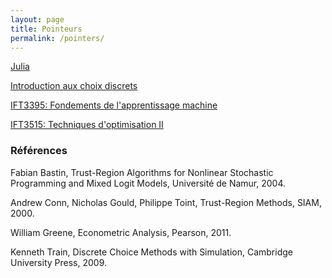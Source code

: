 ```yaml
---
layout: page
title: Pointeurs
permalink: /pointers/
---
```


[Julia](https://docs.julialang.org/en/stable/)

[Introduction aux choix discrets](http://www.iro.umontreal.ca/~bastin/ChoixDiscrets2011/index.php)

[IFT3395: Fondements de l'apprentissage machine](http://www-labs.iro.umontreal.ca/~vincentp/ift3395/cours/)

[IFT3515: Techniques d'optimisation II](http://www.slashbin.net/nlp/index.php)

### Références

Fabian Bastin, Trust-Region Algorithms for Nonlinear Stochastic Programming and Mixed Logit Models, Université de Namur, 2004.

Andrew Conn, Nicholas Gould, Philippe Toint, Trust-Region Methods, SIAM, 2000.

William Greene, Econometric Analysis, Pearson, 2011.

Kenneth Train, Discrete Choice Methods with Simulation, Cambridge University Press, 2009.